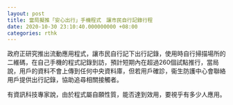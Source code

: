 ```yaml
---
layout: post
title: 當局擬推「安心出行」手機程式　讓市民自行記錄行程
date: 2020-10-30 23:10:40.000000000 +08:00
categories: rthk
---
```


政府正研究推出流動應用程式，讓市民自行記下出行記錄，使用時自行掃描場所的二維碼，在自己手機的程式記錄到訪，預計短期內在超過260個試點推行，當局說，用戶的資料不會上傳到任何中央資料庫，但若用戶確診，衞生防護中心會聯絡用戶提供出行記錄，協助追尋相關接觸者。

有資訊科技專家說，由於程式屬自願性質，能否達到效用，要視乎有多少人應用。
